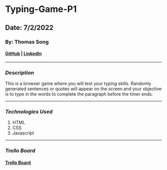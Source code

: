 # Typing-Game-P1

## Date: 7/2/2022

### By: Thomas Song

#### [GitHub](https://github.com/TomS1718) | [LinkedIn](https://www.linkedin.com/)

---

### **_Description_**

This is a browser game where you will test your typing skills.
Randomly generated sentences or quotes will appear on the screen and your objective is to type in the words to complete the paragraph before the timer ends.

---

### **_Technologies Used_**

1. HTML
2. CSS
3. Javascript

---

### **_Trello Board_**

#### [Trello Board](https://trello.com/b/Mk2tWfxy/speed-typing-game-p1)